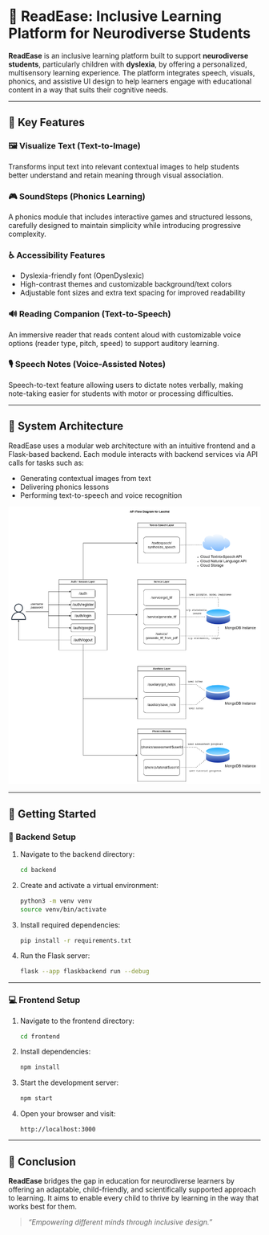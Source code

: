 # 🧠 ReadEase: Inclusive Learning Platform for Neurodiverse Students

**ReadEase** is an inclusive learning platform built to support **neurodiverse students**, particularly children with **dyslexia**, by offering a personalized, multisensory learning experience. The platform integrates speech, visuals, phonics, and assistive UI design to help learners engage with educational content in a way that suits their cognitive needs.

---

## 🎯 Key Features

### 🖼️ Visualize Text (Text-to-Image)
Transforms input text into relevant contextual images to help students better understand and retain meaning through visual association.

### 🎮 SoundSteps (Phonics Learning)
A phonics module that includes interactive games and structured lessons, carefully designed to maintain simplicity while introducing progressive complexity.

### ♿ Accessibility Features
- Dyslexia-friendly font (OpenDyslexic)
- High-contrast themes and customizable background/text colors
- Adjustable font sizes and extra text spacing for improved readability

### 🔊 Reading Companion (Text-to-Speech)
An immersive reader that reads content aloud with customizable voice options (reader type, pitch, speed) to support auditory learning.

### 🎙️ Speech Notes (Voice-Assisted Notes)
Speech-to-text feature allowing users to dictate notes verbally, making note-taking easier for students with motor or processing difficulties.

---

## 🧩 System Architecture

ReadEase uses a modular web architecture with an intuitive frontend and a Flask-based backend. Each module interacts with backend services via API calls for tasks such as:

- Generating contextual images from text
- Delivering phonics lessons
- Performing text-to-speech and voice recognition

![API Flow Diagram](snapshots/lexiaid-backend-api-flow-diagram.png)

---

## 🚀 Getting Started

### 🔧 Backend Setup

1. Navigate to the backend directory:
   ```bash
   cd backend
   ```

2. Create and activate a virtual environment:
   ```bash
   python3 -m venv venv
   source venv/bin/activate
   ```

3. Install required dependencies:
   ```bash
   pip install -r requirements.txt
   ```

4. Run the Flask server:
   ```bash
   flask --app flaskbackend run --debug
   ```

---

### 💻 Frontend Setup

1. Navigate to the frontend directory:
   ```bash
   cd frontend
   ```

2. Install dependencies:
   ```bash
   npm install
   ```

3. Start the development server:
   ```bash
   npm start
   ```

4. Open your browser and visit:
   ```
   http://localhost:3000
   ```

---

## 🙌 Conclusion

**ReadEase** bridges the gap in education for neurodiverse learners by offering an adaptable, child-friendly, and scientifically supported approach to learning. It aims to enable every child to thrive by learning in the way that works best for them.

> _“Empowering different minds through inclusive design.”_
